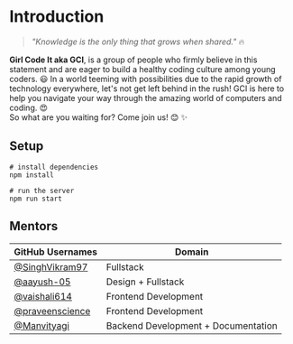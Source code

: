 ﻿# Introduction

> _"Knowledge is the only thing that grows when shared."_ 🔥

**Girl Code It aka GCI**, is a group of people who firmly believe in this statement and are eager to build a healthy coding culture among young coders. 😃
In a world teeming with possibilities due to the rapid growth of technology everywhere, let's not get left behind in the rush!
GCI is here to help you navigate your way through the amazing world of computers and coding. 😍  
So what are you waiting for? Come join us! 😊 ✨

## Setup

```
# install dependencies
npm install

# run the server
npm run start
```

## Mentors

| GitHub Usernames                                     | Domain                              |
| ---------------------------------------------------- | ----------------------------------- |
| [@SinghVikram97](https://github.com/SinghVikram97)   | Fullstack                           |
| [@aayush-05](https://github.com/aayush-05)           | Design + Fullstack                  |
| [@vaishali614](https://github.com/vaishali614)       | Frontend Development                |
| [@praveenscience](https://github.com/praveenscience) | Frontend Development                |
| [@Manvityagi](https://github.com/Manvityagi)         | Backend Development + Documentation |
